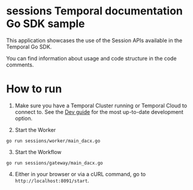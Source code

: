 # sessions Temporal documentation Go SDK sample

This application showcases the use of the Session APIs available in the Temporal Go SDK.

You can find information about usage and code structure in the code comments.

# How to run

1. Make sure you have a Temporal Cluster running or Temporal Cloud to connect to.
See the [Dev guide](https://docs.temporal.io/application-development/foundations#run-a-development-cluster) for the most up-to-date development option.

2. Start the Worker

```
go run sessions/worker/main_dacx.go
```

3. Start the Workflow

```
go run sessions/gateway/main_dacx.go
```

4. Either in your browser or via a cURL command, go to `http://localhost:8091/start`.
